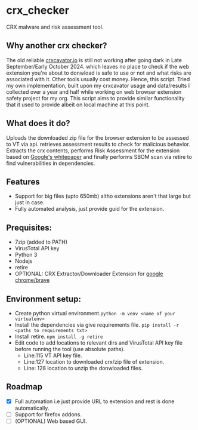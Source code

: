 # crx_checker
CRX malware and risk assessment tool.

## Why another crx checker?
The old reliable [crxcavator.io](http://crxcavator.io) is still not working after going dark in Late September/Early October 2024. which leaves no place to check if the web extension you're about to donwload is safe to use or not and what risks are associated with it. Other tools usually cost money. Hence, this script. Tried my own implementation, built upon my crxcavator usage and data/results I collected over a year and half while working on web browser extension safety project for my org. This script aims to provide similar functionality that it used to provide albeit on local machine at this point. 

## What does it do?
Uploads the downloaded zip file for the browser extension to be assessed to VT via api. retrieves assessment results to check for malicious behavior. Extracts the crx contents, performs Risk Assessment for the extension based on [Google's whitepaper](https://storage.googleapis.com/support-kms-prod/H67pelgBrKlKSgvA24ooNwVYYx6emmcuJ0LD) and finally performs SBOM scan via retire to find vulnerabilities in dependencies.

## Features
- Support for big files (upto 650mb) altho extensions aren't that large but just in case.
- Fully automated analysis, just provide guid for the extension.

## Prequisites:
- 7zip (added to PATH)
- VirusTotal API key
- Python 3
- Nodejs
- retire
- OPTIONAL: CRX Extractor/Downloader Extension for [google chrome/brave](https://chromewebstore.google.com/search/CRX%20Extractor%2FDownloader)

## Environment setup:
- Create python virtual environment.`python -m venv <name of your virtualenv>`
- Install the dependencies via give requirements file. `pip install -r <paths to requirements txt>`
- Install retire. `npm install -g retire`
- Edit code to add locations to relevant dirs and VirusTotal API key file before running the tool (use absolute paths).
    - Line:115 VT API key file.
    - Line:127 location to downloaded crx/zip file of extension.
    - Line: 128 location to unzip the donwloaded files.

## Roadmap
- [x] Full automation i.e just provide URL to extension and rest is done automatically.
- [ ] Support for firefox addons.
- [ ] (OPTIONAL) Web based GUI.
